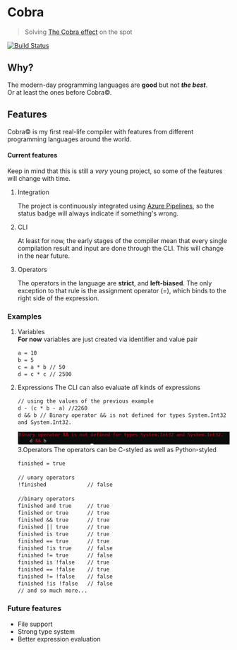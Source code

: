 ﻿# Cobra

> Solving [The Cobra effect](https://en.wikipedia.org/wiki/Cobra_effect) on the spot

[![Build Status](https://petarangelov15-gmail.visualstudio.com/Cobra/_apis/build/status/Shannarra.Cobra?branchName=master)](https://petarangelov15-gmail.visualstudio.com/Cobra/_build/latest?definitionId=1&branchName=master)

## Why?
The modern-day programming languages are __good__ but not __*the best*__.  
Or at least the ones before Cobra&copy;.

## Features
Cobra&copy; is my first real-life compiler with features from different programming languages around the world.

#### Current features
Keep in mind that this is still a _very_ young project, so some of the features will change with time.
<ol style="list-sty">
    <li>
        Integration  
        <p>The project is continuously integrated using <a href="">Azure Pipelines</a>, so the status badge will always indicate if something's wrong.</p>
    </li>
    <li>
        CLI
        <p>At least for now, the early stages of the compiler mean that every single compilation result and input are done through the CLI. This will change in the near future.</p>
    </li>
    <li>
        Operators
        <p>The operators in the language are <strong>strict</strong>, and <strong>left-biased</strong>. The only exception to that rule is the assignment operator (=), which binds to the right side of the expression.</p>
    </li>
</ol>

### Examples
1. Variables  
   __For now__ variables are just created via identifier and value pair
    ```
    a = 10
    b = 5
    c = a * b // 50
    d = c * c // 2500
    ```
2. Expressions
    The CLI can also evaluate _all_ kinds of expressions
    ```
    // using the values of the previous example
    d - (c * b - a) //2260
    d && b // Binary operator && is not defined for types System.Int32 and System.Int32.
    ```
    ![Bin](https://github.com/Shannarra/Cobra/blob/master/docs/bin_operator_error.png?raw=true)  
3.Operators
    The operators can be C-styled as well as Python-styled 
    ``` 
    finished = true
    
    // unary operators
    !finished             // false
    
    //binary operators
    finished and true     // true
    finished or true      // true
    finished && true      // true
    finished || true      // true
    finished is true      // true
    finished == true      // true
    finished !is true     // false
    finished != true      // false
    finished is !false    // true
    finished == !false    // true
    finished != !false    // false
    finished !is !false   // false
    // and so much more...
    ```

### Future features
- File support
- Strong type system
- Better expression evaluation
